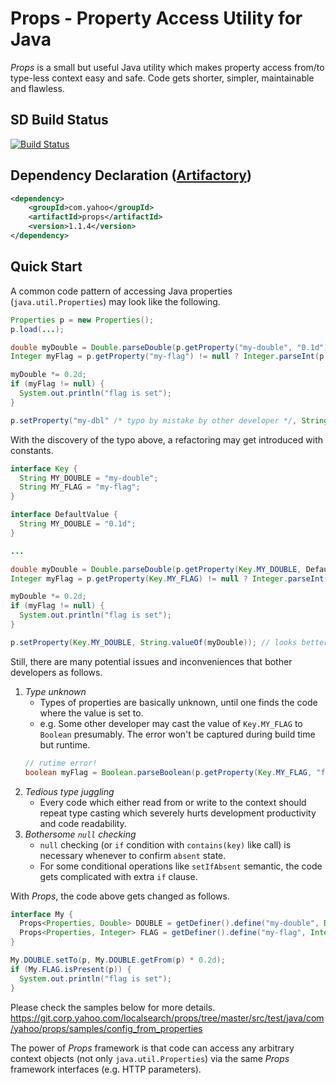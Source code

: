 # Props - Property Access Utility for Java
_Props_ is a small but useful Java utility which makes property access from/to type-less context easy and safe.  Code gets shorter, simpler, maintainable and flawless.

## SD Build Status
[![Build Status](https://api.screwdriver.corp.yahoo.com:4443/badge/105768/component/icon)](https://api.screwdriver.corp.yahoo.com:4443/badge/105768/component/target)

## Dependency Declaration ([Artifactory](http://artifactory.ops.yahoo.com:4080/webapp/#/artifacts/browse/tree/General/maven-local-release/com/yahoo/props))
```xml
<dependency>
    <groupId>com.yahoo</groupId>
    <artifactId>props</artifactId>
    <version>1.1.4</version>
</dependency>
```

## Quick Start
A common code pattern of accessing Java properties (```java.util.Properties```) may look like the following.
```java
Properties p = new Properties();
p.load(...);

double myDouble = Double.parseDouble(p.getProperty("my-double", "0.1d"));
Integer myFlag = p.getProperty("my-flag") != null ? Integer.parseInt(p.getProperty("my-flag")) : null;

myDouble *= 0.2d;
if (myFlag != null) {
  System.out.println("flag is set");
}

p.setProperty("my-dbl" /* typo by mistake by other developer */, String.valueOf(myDouble));
```

With the discovery of the typo above, a refactoring may get introduced with constants.
```java
interface Key {
  String MY_DOUBLE = "my-double";
  String MY_FLAG = "my-flag";
}

interface DefaultValue {
  String MY_DOUBLE = "0.1d";
}

...

double myDouble = Double.parseDouble(p.getProperty(Key.MY_DOUBLE, DefaultValue.MY_DOUBLE));
Integer myFlag = p.getProperty(Key.MY_FLAG) != null ? Integer.parseInt(p.getProperty(Key.MY_FLAG)) : null;

myDouble *= 0.2d;
if (myFlag != null) {
  System.out.println("flag is set");
}

p.setProperty(Key.MY_DOUBLE, String.valueOf(myDouble)); // looks better
```

Still, there are many potential issues and inconveniences that bother developers as follows.

1. _Type unknown_
   * Types of properties are basically unknown, until one finds the code where the value is set to.
   * e.g. Some other developer may cast the value of ```Key.MY_FLAG``` to ```Boolean``` presumably.  The error won't be captured during build time but runtime.
   ```java
   // rutime error!
   boolean myFlag = Boolean.parseBoolean(p.getProperty(Key.MY_FLAG, "false"));
   ```
2. _Tedious type juggling_
   * Every code which either read from or write to the context should repeat type casting which severely hurts development productivity and code readability.
3. _Bothersome ```null``` checking_
   * ```null``` checking (or ```if``` condition with ```contains(key)``` like call) is necessary whenever to confirm ```absent``` state.
   * For some conditional operations like ```setIfAbsent``` semantic, the code gets complicated with extra ```if``` clause.

With _Props_, the code above gets changed as follows.
```java
interface My {
  Props<Properties, Double> DOUBLE = getDefiner().define("my-double", Double.class, properties -> 1.0d);
  Props<Properties, Integer> FLAG = getDefiner().define("my-flag", Integer.class);
}

My.DOUBLE.setTo(p, My.DOUBLE.getFrom(p) * 0.2d);
if (My.FLAG.isPresent(p)) {
  System.out.println("flag is set");
}
```

Please check the samples below for more details.
https://git.corp.yahoo.com/localsearch/props/tree/master/src/test/java/com/yahoo/props/samples/config_from_properties

The power of _Props_ framework is that code can access any arbitrary context objects (not only ```java.util.Properties```) via the same _Props_ framework interfaces (e.g. HTTP parameters).
